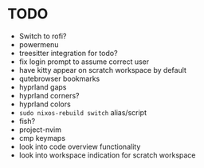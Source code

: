 # TODO

- Switch to rofi?
- powermenu
- treesitter integration for todo?
- fix login prompt to assume correct user
- have kitty appear on scratch workspace by default
- qutebrowser bookmarks
- hyprland gaps
- hyprland corners?
- hyprland colors
- `sudo nixos-rebuild switch` alias/script
- fish?
- project-nvim
- cmp keymaps
- look into code overview functionality
- look into workspace indication for scratch workspace
